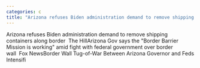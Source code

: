 ```yaml
---
categories: c
title: "Arizona refuses Biden administration demand to remove shipping containers along border  The Hill"
---
```

Arizona refuses Biden administration demand to remove shipping containers along border&nbsp;&nbsp;The HillArizona Gov says the "Border Barrier Mission is working" amid fight with federal government over border wall&nbsp;&nbsp;Fox NewsBorder Wall Tug-of-War Between Arizona Governor and Feds Intensifi